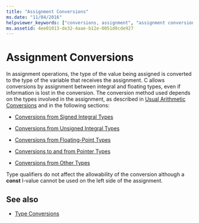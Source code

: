 ```yaml
---
title: "Assignment Conversions"
ms.date: "11/04/2016"
helpviewer_keywords: ["conversions, assignment", "assignment conversions"]
ms.assetid: 4ee01013-de32-4aae-b12e-0051d0cde927
---
```

# Assignment Conversions

In assignment operations, the type of the value being assigned is converted to the type of the variable that receives the assignment. C allows conversions by assignment between integral and floating types, even if information is lost in the conversion. The conversion method used depends on the types involved in the assignment, as described in [Usual Arithmetic Conversions](../c-language/usual-arithmetic-conversions.md) and in the following sections:

- [Conversions from Signed Integral Types](../c-language/conversions-from-signed-integral-types.md)

- [Conversions from Unsigned Integral Types](../c-language/conversions-from-unsigned-integral-types.md)

- [Conversions from Floating-Point Types](../c-language/conversions-from-floating-point-types.md)

- [Conversions to and from Pointer Types](../c-language/conversions-to-and-from-pointer-types.md)

- [Conversions from Other Types](../c-language/conversions-from-other-types.md)

Type qualifiers do not affect the allowability of the conversion although a **const** l-value cannot be used on the left side of the assignment.

## See also

- [Type Conversions](../c-language/type-conversions-c.md)
